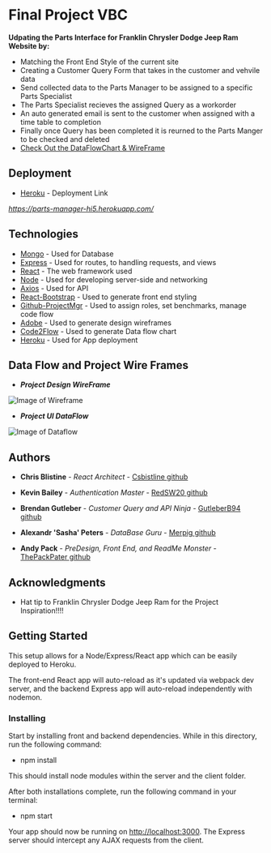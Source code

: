 # Final Project VBC

**Udpating the Parts Interface for Franklin Chrysler Dodge Jeep Ram Website by:**

* Matching the Front End Style of the current site
* Creating a Customer Query Form that takes in the customer and vehvile data
* Send collected data to the Parts Manager to be assigned to a specific Parts Specialist
* The Parts Specialist recieves the assigned Query as a workorder
* An auto generated email is sent to the customer when assigned with a time table to completion
* Finally once Query has been completed it is reurned to the Parts Manger to be checked and deleted
* [Check Out the DataFlowChart & WireFrame](##Data-Flow-and-Project-Wire-Frames)

## Deployment

* [Heroku](http://) - Deployment Link

_<https://parts-manager-hi5.herokuapp.com/>_

## Technologies

* [Mongo](www.npmjs.com/package/mongodb) - Used for Database
* [Express](https://www.npmjs.com/package/express) - Used for routes, to handling requests, and views
* [React](https://github.com/reactjs/reactjs.org) - The web framework used
* [Node](https://www.npmjs.com/package/node) - Used for developing server-side and networking
* [Axios](https://www.npmjs.com/package/axios) - Used for API
* [React-Bootstrap](https://react-bootstrap.github.io/) - Used to generate front end styling
* [Github-ProjectMgr](https://github.com/features/project-management/) - Used to assign roles, set benchmarks, manage code flow
* [Adobe](https://www.adobe.io/apis/creativecloud/xd.html) - Used to generate design wireframes
* [Code2Flow](https://code2flow.com/) - Used to generate Data flow chart
* [Heroku](https://devcenter.heroku.com/categories/reference) - Used for App deployment

## Data Flow and Project Wire Frames

* **_Project Design WireFrame_**
  
 ![Image of Wireframe](https://github.com/csbistline/project3/blob/fe6e931bdeab0c4aff4271d84edc2292282ce2f1/client/public/assets/misc/partswireframe.PNG)

* **_Project UI DataFlow_**
  
 ![Image of Dataflow](https://github.com/csbistline/project3/blob/dafa2e567cc740dd1d483837ff84022037401d4a/client/public/assets/misc/UIdataFlowChart.png)

## Authors

* **Chris Blistine** - *React Architect* - [Csbistline github](https://github.com/csbistline)

* **Kevin Bailey** - *Authentication Master* - [RedSW20 github](https://github.com/redSW20)

* **Brendan Gutleber** - *Customer Query and API Ninja* - [GutleberB94 github](https://github.com/GutleberB94)

* **Alexandr 'Sasha' Peters** - *DataBase Guru* - [Merpig github](https://github.com/merpig)

* **Andy Pack** - *PreDesign, Front End, and ReadMe Monster* - [ThePackPater github](https://github.com/ThePackPater)

## Acknowledgments

* Hat tip to Franklin Chrysler Dodge Jeep Ram for the Project Inspiration!!!!

## Getting Started

This setup allows for a Node/Express/React app which can be easily deployed to Heroku.

The front-end React app will auto-reload as it's updated via webpack dev server, and the backend Express app will auto-reload independently with nodemon.

### Installing

Start by installing front and backend dependencies. While in this directory, run the following command:

* npm install

This should install node modules within the server and the client folder.

After both installations complete, run the following command in your terminal:

* npm start

Your app should now be running on <http://localhost:3000>. The Express server should intercept any AJAX requests from the client.
